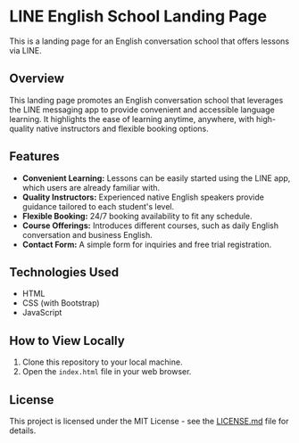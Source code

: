 # LINE English School Landing Page

This is a landing page for an English conversation school that offers lessons via LINE.

## Overview

This landing page promotes an English conversation school that leverages the LINE messaging app to provide convenient and accessible language learning. It highlights the ease of learning anytime, anywhere, with high-quality native instructors and flexible booking options.

## Features

-   **Convenient Learning:** Lessons can be easily started using the LINE app, which users are already familiar with.
-   **Quality Instructors:** Experienced native English speakers provide guidance tailored to each student's level.
-   **Flexible Booking:** 24/7 booking availability to fit any schedule.
-   **Course Offerings:** Introduces different courses, such as daily English conversation and business English.
-   **Contact Form:** A simple form for inquiries and free trial registration.

## Technologies Used

-   HTML
-   CSS (with Bootstrap)
-   JavaScript

## How to View Locally

1.  Clone this repository to your local machine.
2.  Open the `index.html` file in your web browser.

## License

This project is licensed under the MIT License - see the [LICENSE.md](LICENSE.md) file for details.
